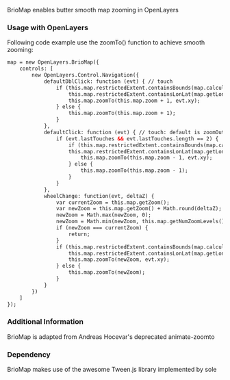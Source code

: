BrioMap enables butter smooth map zooming in OpenLayers

### Usage with OpenLayers ###

Following code example use the zoomTo() function to achieve smooth zooming:

```html
map = new OpenLayers.BrioMap({
	controls: [
		new OpenLayers.Control.Navigation({
			defaultDblClick: function (evt) { // touch
				if (this.map.restrictedExtent.containsBounds(map.calculateBounds()) && 
					this.map.restrictedExtent.containsLonLat(map.getLonLatFromPixel(evt.xy))) {
					this.map.zoomTo(this.map.zoom + 1, evt.xy);
				} else {
					this.map.zoomTo(this.map.zoom + 1);
				}
			},
			defaultClick: function (evt) { // touch: default is zoomOut()
				if (evt.lastTouches && evt.lastTouches.length == 2) {
					if (this.map.restrictedExtent.containsBounds(map.calculateBounds()) && 
					this.map.restrictedExtent.containsLonLat(map.getLonLatFromPixel(evt.xy))) {
						this.map.zoomTo(this.map.zoom - 1, evt.xy);
					} else {
						this.map.zoomTo(this.map.zoom - 1);
					}
				}
			},
			wheelChange: function(evt, deltaZ) {
				var currentZoom = this.map.getZoom();
				var newZoom = this.map.getZoom() + Math.round(deltaZ);
				newZoom = Math.max(newZoom, 0);
				newZoom = Math.min(newZoom, this.map.getNumZoomLevels());
				if (newZoom === currentZoom) {
					return;
				}
				if (this.map.restrictedExtent.containsBounds(map.calculateBounds()) && 
					this.map.restrictedExtent.containsLonLat(map.getLonLatFromPixel(evt.xy))) {
					this.map.zoomTo(newZoom, evt.xy);
				} else {
					this.map.zoomTo(newZoom);
				}
			}
		})
	]
});
```


### Additional Information ###

BrioMap is adapted from Andreas Hocevar's deprecated animate-zoomto


### Dependency ###

BrioMap makes use of the awesome Tween.js library implemented by sole